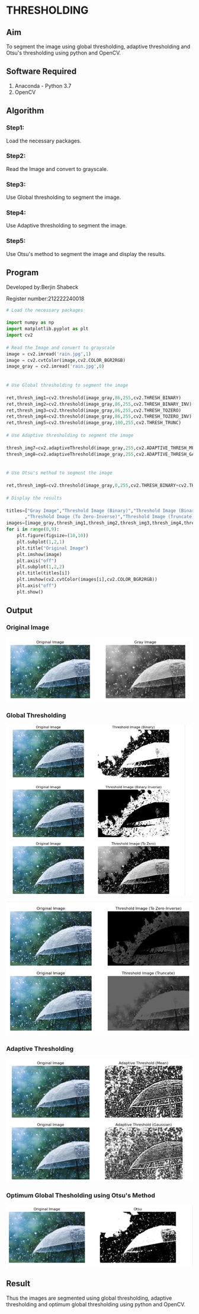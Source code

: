 # THRESHOLDING
## Aim
To segment the image using global thresholding, adaptive thresholding and Otsu's thresholding using python and OpenCV.

## Software Required
1. Anaconda - Python 3.7
2. OpenCV

## Algorithm

### Step1:

Load the necessary packages.

### Step2:

Read the Image and convert to grayscale.

### Step3:

Use Global thresholding to segment the image.

### Step4:

Use Adaptive thresholding to segment the image.

### Step5:

Use Otsu's method to segment the image and display the results.

## Program

Developed by:Berjin Shabeck

Register number:212222240018

```python
# Load the necessary packages

import numpy as np
import matplotlib.pyplot as plt
import cv2

# Read the Image and convert to grayscale
image = cv2.imread('rain.jpg',1)
image = cv2.cvtColor(image,cv2.COLOR_BGR2RGB)
image_gray = cv2.imread('rain.jpg',0)


# Use Global thresholding to segment the image

ret,thresh_img1=cv2.threshold(image_gray,86,255,cv2.THRESH_BINARY)
ret,thresh_img2=cv2.threshold(image_gray,86,255,cv2.THRESH_BINARY_INV)
ret,thresh_img3=cv2.threshold(image_gray,86,255,cv2.THRESH_TOZERO)
ret,thresh_img4=cv2.threshold(image_gray,86,255,cv2.THRESH_TOZERO_INV)
ret,thresh_img5=cv2.threshold(image_gray,100,255,cv2.THRESH_TRUNC)

# Use Adaptive thresholding to segment the image

thresh_img7=cv2.adaptiveThreshold(image_gray,255,cv2.ADAPTIVE_THRESH_MEAN_C,cv2.THRESH_BINARY,11,2)
thresh_img8=cv2.adaptiveThreshold(image_gray,255,cv2.ADAPTIVE_THRESH_GAUSSIAN_C,cv2.THRESH_BINARY,11,2)


# Use Otsu's method to segment the image 

ret,thresh_img6=cv2.threshold(image_gray,0,255,cv2.THRESH_BINARY+cv2.THRESH_OTSU)

# Display the results

titles=["Gray Image","Threshold Image (Binary)","Threshold Image (Binary Inverse)","Threshold Image (To Zero)"
       ,"Threshold Image (To Zero-Inverse)","Threshold Image (Truncate)","Otsu","Adaptive Threshold (Mean)","Adaptive Threshold (Gaussian)"]
images=[image_gray,thresh_img1,thresh_img2,thresh_img3,thresh_img4,thresh_img5,thresh_img6,thresh_img7,thresh_img8]
for i in range(0,9):
    plt.figure(figsize=(10,10))
    plt.subplot(1,2,1)
    plt.title("Original Image")
    plt.imshow(image)
    plt.axis("off")
    plt.subplot(1,2,2)
    plt.title(titles[i])
    plt.imshow(cv2.cvtColor(images[i],cv2.COLOR_BGR2RGB))
    plt.axis("off")
    plt.show()

```
## Output

### Original Image

![OUTPUT](<Screenshot 2024-04-23 104558.png>)

### Global Thresholding

![OUTPUT](<Screenshot 2024-04-23 104644.png>)

![OUTPUT](<Screenshot 2024-04-23 104654.png>)

### Adaptive Thresholding

![OUTPUT](<Screenshot 2024-04-23 104544.png>)

### Optimum Global Thesholding using Otsu's Method

![output](<Screenshot 2024-04-23 104549.png>)

## Result
Thus the images are segmented using global thresholding, adaptive thresholding and optimum global thresholding using python and OpenCV.
